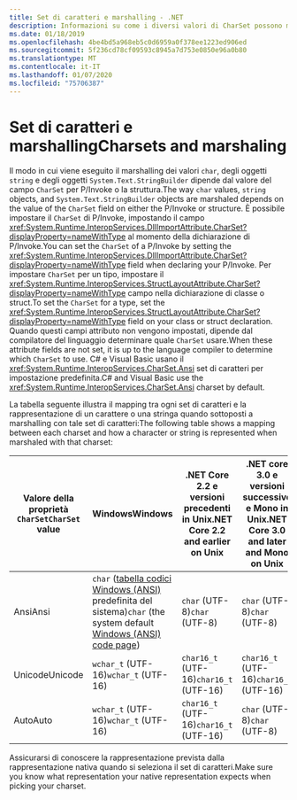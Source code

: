 ```yaml
---
title: Set di caratteri e marshalling - .NET
description: Informazioni su come i diversi valori di CharSet possono modificare il modo in cui .NET effettua il marshalling dei dati in codice nativo.
ms.date: 01/18/2019
ms.openlocfilehash: 4be4bd5a968eb5c0d6959a0f378ee1223ed906ed
ms.sourcegitcommit: 5f236cd78cf09593c8945a7d753e0850e96a0b80
ms.translationtype: MT
ms.contentlocale: it-IT
ms.lasthandoff: 01/07/2020
ms.locfileid: "75706387"
---
```

# <a name="charsets-and-marshaling"></a><span data-ttu-id="4aa14-103">Set di caratteri e marshalling</span><span class="sxs-lookup"><span data-stu-id="4aa14-103">Charsets and marshaling</span></span>

<span data-ttu-id="4aa14-104">Il modo in cui viene eseguito il marshalling dei valori `char`, degli oggetti `string` e degli oggetti `System.Text.StringBuilder` dipende dal valore del campo `CharSet` per P/Invoke o la struttura.</span><span class="sxs-lookup"><span data-stu-id="4aa14-104">The way `char` values, `string` objects, and `System.Text.StringBuilder` objects are marshaled depends on the value of the `CharSet` field on either the P/Invoke or structure.</span></span> <span data-ttu-id="4aa14-105">È possibile impostare il `CharSet` di P/Invoke, impostando il campo <xref:System.Runtime.InteropServices.DllImportAttribute.CharSet?displayProperty=nameWithType> al momento della dichiarazione di P/Invoke.</span><span class="sxs-lookup"><span data-stu-id="4aa14-105">You can set the `CharSet` of a P/Invoke by setting the <xref:System.Runtime.InteropServices.DllImportAttribute.CharSet?displayProperty=nameWithType> field when declaring your P/Invoke.</span></span> <span data-ttu-id="4aa14-106">Per impostare `CharSet` per un tipo, impostare il <xref:System.Runtime.InteropServices.StructLayoutAttribute.CharSet?displayProperty=nameWithType> campo nella dichiarazione di classe o struct.</span><span class="sxs-lookup"><span data-stu-id="4aa14-106">To set the `CharSet` for a type, set the <xref:System.Runtime.InteropServices.StructLayoutAttribute.CharSet?displayProperty=nameWithType> field on your class or struct declaration.</span></span> <span data-ttu-id="4aa14-107">Quando questi campi attributo non vengono impostati, dipende dal compilatore del linguaggio determinare quale `CharSet` usare.</span><span class="sxs-lookup"><span data-stu-id="4aa14-107">When these attribute fields are not set, it is up to the language compiler to determine which `CharSet` to use.</span></span> <span data-ttu-id="4aa14-108">C# e Visual Basic usano il <xref:System.Runtime.InteropServices.CharSet.Ansi> set di caratteri per impostazione predefinita.</span><span class="sxs-lookup"><span data-stu-id="4aa14-108">C# and Visual Basic use the <xref:System.Runtime.InteropServices.CharSet.Ansi> charset by default.</span></span>

<span data-ttu-id="4aa14-109">La tabella seguente illustra il mapping tra ogni set di caratteri e la rappresentazione di un carattere o una stringa quando sottoposti a marshalling con tale set di caratteri:</span><span class="sxs-lookup"><span data-stu-id="4aa14-109">The following table shows a mapping between each charset and how a character or string is represented when marshaled with that charset:</span></span>

| <span data-ttu-id="4aa14-110">Valore della proprietà `CharSet`</span><span class="sxs-lookup"><span data-stu-id="4aa14-110">`CharSet` value</span></span> | <span data-ttu-id="4aa14-111">Windows</span><span class="sxs-lookup"><span data-stu-id="4aa14-111">Windows</span></span>            | <span data-ttu-id="4aa14-112">.NET Core 2.2 e versioni precedenti in Unix</span><span class="sxs-lookup"><span data-stu-id="4aa14-112">.NET Core 2.2 and earlier on Unix</span></span> | <span data-ttu-id="4aa14-113">.NET core 3.0 e versioni successive e Mono in Unix</span><span class="sxs-lookup"><span data-stu-id="4aa14-113">.NET Core 3.0 and later and Mono on Unix</span></span> |
|-----------------|--------------------|-----------------------------------|------------------------------------------|
| <span data-ttu-id="4aa14-114">Ansi</span><span class="sxs-lookup"><span data-stu-id="4aa14-114">Ansi</span></span>            | <span data-ttu-id="4aa14-115">`char` ([tabella codici Windows (ANSI)](/windows/win32/intl/code-pages) predefinita del sistema)</span><span class="sxs-lookup"><span data-stu-id="4aa14-115">`char` (the system default [Windows (ANSI) code page](/windows/win32/intl/code-pages))</span></span>      | <span data-ttu-id="4aa14-116">`char` (UTF-8)</span><span class="sxs-lookup"><span data-stu-id="4aa14-116">`char` (UTF-8)</span></span>                    | <span data-ttu-id="4aa14-117">`char` (UTF-8)</span><span class="sxs-lookup"><span data-stu-id="4aa14-117">`char` (UTF-8)</span></span>                           |
| <span data-ttu-id="4aa14-118">Unicode</span><span class="sxs-lookup"><span data-stu-id="4aa14-118">Unicode</span></span>         | <span data-ttu-id="4aa14-119">`wchar_t` (UTF-16)</span><span class="sxs-lookup"><span data-stu-id="4aa14-119">`wchar_t` (UTF-16)</span></span> | <span data-ttu-id="4aa14-120">`char16_t` (UTF-16)</span><span class="sxs-lookup"><span data-stu-id="4aa14-120">`char16_t` (UTF-16)</span></span>               | <span data-ttu-id="4aa14-121">`char16_t` (UTF-16)</span><span class="sxs-lookup"><span data-stu-id="4aa14-121">`char16_t` (UTF-16)</span></span>                      |
| <span data-ttu-id="4aa14-122">Auto</span><span class="sxs-lookup"><span data-stu-id="4aa14-122">Auto</span></span>            | <span data-ttu-id="4aa14-123">`wchar_t` (UTF-16)</span><span class="sxs-lookup"><span data-stu-id="4aa14-123">`wchar_t` (UTF-16)</span></span> | <span data-ttu-id="4aa14-124">`char16_t` (UTF-16)</span><span class="sxs-lookup"><span data-stu-id="4aa14-124">`char16_t` (UTF-16)</span></span>               | <span data-ttu-id="4aa14-125">`char` (UTF-8)</span><span class="sxs-lookup"><span data-stu-id="4aa14-125">`char` (UTF-8)</span></span>                           |

<span data-ttu-id="4aa14-126">Assicurarsi di conoscere la rappresentazione prevista dalla rappresentazione nativa quando si seleziona il set di caratteri.</span><span class="sxs-lookup"><span data-stu-id="4aa14-126">Make sure you know what representation your native representation expects when picking your charset.</span></span>
